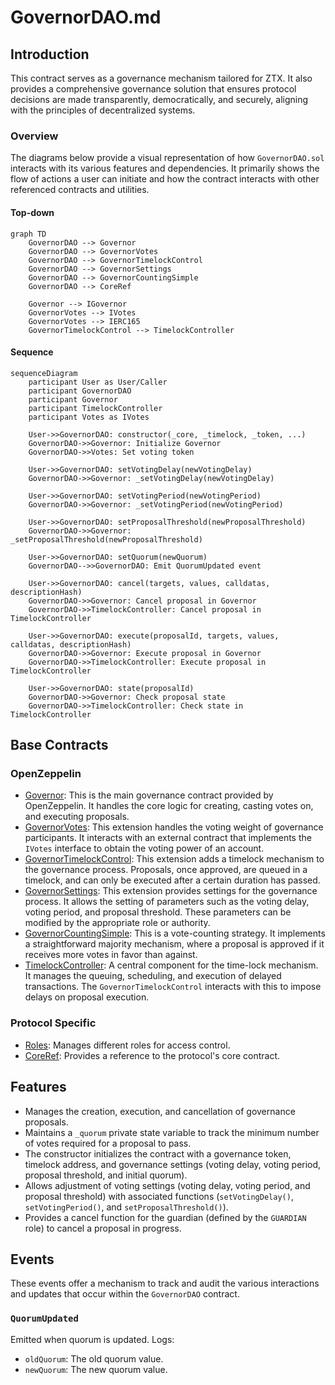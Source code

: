 # GovernorDAO.md

## Introduction
This contract serves as a governance mechanism tailored for ZTX. It also provides a comprehensive governance solution that ensures protocol decisions are made transparently, democratically, and securely, aligning with the principles of decentralized systems.

### Overview
The diagrams below provide a visual representation of how `GovernorDAO.sol` interacts with its various features and dependencies. It primarily shows the flow of actions a user can initiate and how the contract interacts with other referenced contracts and utilities.

#### Top-down
```mermaid
graph TD
    GovernorDAO --> Governor
    GovernorDAO --> GovernorVotes
    GovernorDAO --> GovernorTimelockControl
    GovernorDAO --> GovernorSettings
    GovernorDAO --> GovernorCountingSimple
    GovernorDAO --> CoreRef
    
    Governor --> IGovernor
    GovernorVotes --> IVotes
    GovernorVotes --> IERC165
    GovernorTimelockControl --> TimelockController
```

#### Sequence
```mermaid
sequenceDiagram
    participant User as User/Caller
    participant GovernorDAO
    participant Governor
    participant TimelockController
    participant Votes as IVotes

    User->>GovernorDAO: constructor(_core, _timelock, _token, ...)
    GovernorDAO->>Governor: Initialize Governor
    GovernorDAO->>Votes: Set voting token
    
    User->>GovernorDAO: setVotingDelay(newVotingDelay)
    GovernorDAO->>Governor: _setVotingDelay(newVotingDelay)

    User->>GovernorDAO: setVotingPeriod(newVotingPeriod)
    GovernorDAO->>Governor: _setVotingPeriod(newVotingPeriod)

    User->>GovernorDAO: setProposalThreshold(newProposalThreshold)
    GovernorDAO->>Governor: _setProposalThreshold(newProposalThreshold)

    User->>GovernorDAO: setQuorum(newQuorum)
    GovernorDAO-->>GovernorDAO: Emit QuorumUpdated event

    User->>GovernorDAO: cancel(targets, values, calldatas, descriptionHash)
    GovernorDAO->>Governor: Cancel proposal in Governor
    GovernorDAO->>TimelockController: Cancel proposal in TimelockController

    User->>GovernorDAO: execute(proposalId, targets, values, calldatas, descriptionHash)
    GovernorDAO->>Governor: Execute proposal in Governor
    GovernorDAO->>TimelockController: Execute proposal in TimelockController

    User->>GovernorDAO: state(proposalId)
    GovernorDAO->>Governor: Check proposal state
    GovernorDAO->>TimelockController: Check state in TimelockController
```

## Base Contracts
### OpenZeppelin
- [Governor](): This is the main governance contract provided by OpenZeppelin. It handles the core logic for creating, casting votes on, and executing proposals.
- [GovernorVotes](): This extension handles the voting weight of governance participants. It interacts with an external contract that implements the `IVotes` interface to obtain the voting power of an account.
- [GovernorTimelockControl](): This extension adds a timelock mechanism to the governance process. Proposals, once approved, are queued in a timelock, and can only be executed after a certain duration has passed.
- [GovernorSettings](): This extension provides settings for the governance process. It allows the setting of parameters such as the voting delay, voting period, and proposal threshold. These parameters can be modified by the appropriate role or authority.
- [GovernorCountingSimple](): This is a vote-counting strategy. It implements a straightforward majority mechanism, where a proposal is approved if it receives more votes in favor than against.
- [TimelockController](): A central component for the time-lock mechanism. It manages the queuing, scheduling, and execution of delayed transactions. The `GovernorTimelockControl` interacts with this to impose delays on proposal execution.
### Protocol Specific
- [Roles](https://github.com/ZTX-Foundation/tuxedo/blob/develop/src/core/Roles.sol): Manages different roles for access control.
- [CoreRef](https://github.com/ZTX-Foundation/tuxedo/blob/develop/src/refs/CoreRef.sol): Provides a reference to the protocol's core contract.

## Features
- Manages the creation, execution, and cancellation of governance proposals.
- Maintains a `_quorum` private state variable to track the minimum number of votes required for a proposal to pass.
- The constructor initializes the contract with a governance token, timelock address, and governance settings (voting delay, voting period, proposal threshold, and initial quorum).
- Allows adjustment of voting settings (voting delay, voting period, and proposal threshold) with associated functions (`setVotingDelay()`, `setVotingPeriod()`, and `setProposalThreshold()`).
- Provides a cancel function for the guardian (defined by the `GUARDIAN` role) to cancel a proposal in progress.

## Events
These events offer a mechanism to track and audit the various interactions and updates that occur within the `GovernorDAO` contract.

### `QuorumUpdated`
Emitted when quorum is updated.
Logs:
- `oldQuorum`: The old quorum value.
- `newQuorum`: The new quorum value.
